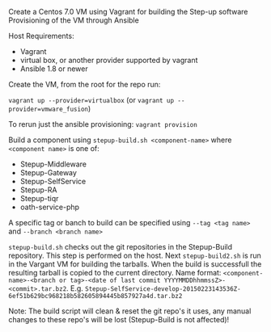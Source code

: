 Create a Centos 7.0 VM using Vagrant for building the Step-up software
Provisioning of the VM through Ansible

Host Requirements:

* Vagrant
* virtual box, or another provider supported by vagrant
* Ansible 1.8 or newer

Create the VM, from the root for the repo run:

`vagrant up --provider=virtualbox`
 (or `vagrant up --provider=vmware_fusion`)

To rerun just the ansible provisioning: `vagrant provision`


Build a component using `stepup-build.sh <component-name>` where `<component name>` is one of: 

* Stepup-Middleware 
* Stepup-Gateway 
* Stepup-SelfService 
* Stepup-RA
* Stepup-tiqr
* oath-service-php

A specific tag or banch to build can be specified using `--tag <tag name>` and  `--branch <branch name>`

`stepup-build.sh` checks out the git repositories in the Stepup-Build repository. This step is performed on the host. Next `stepup-build2.sh` is run in the Vargant VM for building the tarballs. When the build is successfull the resulting tarball is copied to the current directory. Name format: `<component-name>-<branch or tag>-<date of last commit YYYYMMDDhhmmssZ>-<commit>.tar.bz2`. E.g. `Stepup-SelfService-develop-20150223143536Z-6ef51b629bc968218b582605894445b857927a4d.tar.bz2`

Note: The build script will clean & reset the git repo's it uses, any manual changes to these repo's will be lost (Stepup-Build is not affected)!
